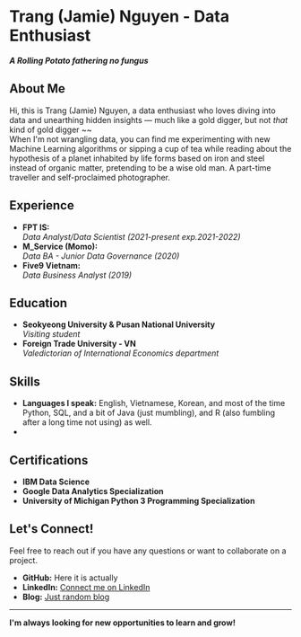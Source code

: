 

<!--

## Hi there 👋
**IrisGun/IrisGun** is a ✨ _special_ ✨ repository because its `README.md` (this file) appears on your GitHub profile.

Here are some ideas to get you started:

- 🔭 I’m currently working on ...
- 🌱 I’m currently learning ...
- 👯 I’m looking to collaborate on ...
- 🤔 I’m looking for help with ...
- 💬 Ask me about ...
- 📫 How to reach me: ...
- 😄 Pronouns: ...
- ⚡ Fun fact: ...


## **Hi there, fellow code warriors!** ⚔️

**About me:**
* **Currently hacking away at:** Anything that pushes my limits and makes my brain go "boom"! 
* **Learning:** The dark arts of senior developer "BS". ‍♂️
* **Looking to team up with:** Anyone who can tolerate my endless stream of puns and memes. 
* **Need help with:** Turning my code into a caffeinated masterpiece. ☕
* **Feel free to ask me:** Anything, except my mom's secret cookie recipe. 
* **Reach out:** Send me a DM or leave a funny GIF. 
* **Pronouns:** They/them (but honestly, call me whatever floats your boat) ⛵
* **Fun fact:** I once wrote a program that could count to 10... without crashing. 

**Let's build something awesome together!**

-->
<!--
## Trang Nguyen - Data Enthusiast

**A data scientist with a passion for turning numbers into stories.**

**About me:**
This is Trang (Jamie) Nguyen, a data enthusiast who loves diving into data and unearthing hidden insights. 
When I'm not wrangling data, you can find me experimenting with new Machine Learning algorithms or sipping a cup of tea while reading about the hypothesis of a planet inhabited by life forms based on iron and steel instead of organic matter.

**Skills:**
* **Languages:** Python, SQL, R, Java 
* **Tools:** IDE (VSCode, Jupyter Notebook), SQL, Python libraries (Pandas, NumPy, Scikit-learn, etc.)

**Experience:**
* **Data Scientist/Analyst at FPT IS:** [Briefly describe your key responsibilities and accomplishments]
* **Data Governance - Data BA at M_Service (Momo):** [Briefly describe your key responsibilities and accomplishments]
* **Data Business Analyst at Five9 Vietnam:** [Briefly describe your key responsibilities and accomplishments]
* **Research Intern at DEPOCEN:** [Briefly describe your key responsibilities and accomplishments]

**Projects:**
* [List your personal projects or contributions to open-source projects]
    * [Project name]: [Brief description and link]
    * [Project name]: [Brief description and link]

**Certifications:**
* IBM Data Science
* Google Data Analytics Specialization
* University of Michigan Python 3 Programming Specialization

**Let's connect!**
Feel free to reach out if you have any questions or want to collaborate on a project. 
* **GitHub:** [Your GitHub profile link]
* **LinkedIn:** [Your LinkedIn profile link]

**I'm always looking for new opportunities to learn and grow!** 

[**Add a section to showcase your personal brand or interests**]
* **Hobbies:** [List your hobbies, e.g., reading, hiking, cooking]
* **Blog:** [Link to your personal blog]

**[Add a call to action, e.g., "Check out my latest project" or "Let's connect on LinkedIn"]**

-->

# Trang (Jamie) Nguyen - Data Enthusiast  

**_A Rolling Potato fathering no fungus_**  

## About Me  
Hi, this is Trang (Jamie) Nguyen, a data enthusiast who loves diving into data and unearthing hidden insights — much like a gold digger, but not *that* kind of gold digger ~~  
When I'm not wrangling data, you can find me experimenting with new Machine Learning algorithms or sipping a cup of tea while reading about the hypothesis of a planet inhabited by life forms based on iron and steel instead of organic matter, pretending to be a wise old man.
A part-time traveller and self-proclaimed photographer.

## Experience  
- **FPT IS:**  
  _Data Analyst/Data Scientist (2021-present exp.2021-2022)_
- **M_Service (Momo):**  
  _Data BA - Junior Data Governance (2020)_
- **Five9 Vietnam:**  
  _Data Business Analyst (2019)_

## Education  
- **Seokyeong University & Pusan National University**  
  _Visiting student_
- **Foreign Trade University - VN**  
  _Valedictorian of International Economics department_

## Skills  
- **Languages I speak:** English, Vietnamese, Korean, and most of the time Python, SQL, and a bit of Java (just mumbling), and R (also fumbling after a long time not using) as well.
-
<!--
## Projects  
- [List your personal projects or contributions to open-source projects]  
  - **[Project Name]**: [Brief description and link]  
  - **[Project Name]**: [Brief description and link]  
-->
## Certifications  
- **IBM Data Science**  
- **Google Data Analytics Specialization**  
- **University of Michigan Python 3 Programming Specialization**  

## Let's Connect!  
Feel free to reach out if you have any questions or want to collaborate on a project.  
- **GitHub:** Here it is actually
- **LinkedIn:** [Connect me on LinkedIn](https://www.linkedin.com/in/trang-nguyen-45374b102/)  
- **Blog:** [Just random blog](https://rollingpotatoto.wixsite.com/aboutme)  

---

**I'm always looking for new opportunities to learn and grow!**  

